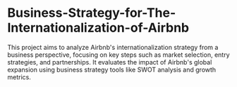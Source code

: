 # Business-Strategy-for-The-Internationalization-of-Airbnb
This project aims to analyze Airbnb's internationalization strategy from a business perspective, focusing on key steps such as market selection, entry strategies, and partnerships. It evaluates the impact of Airbnb's global expansion using business strategy tools like SWOT analysis and growth metrics.
